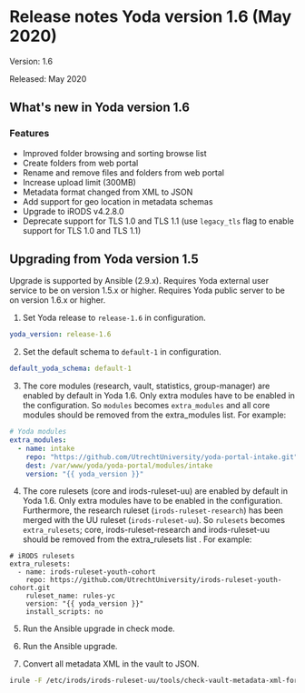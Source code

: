 # Release notes Yoda version 1.6 (May 2020)

Version: 1.6

Released: May 2020

## What's new in Yoda version 1.6
### Features
- Improved folder browsing and sorting browse list
- Create folders from web portal
- Rename and remove files and folders from web portal
- Increase upload limit (300MB)
- Metadata format changed from XML to JSON
- Add support for geo location in metadata schemas
- Upgrade to iRODS v4.2.8.0
- Deprecate support for TLS 1.0 and TLS 1.1 (use `legacy_tls` flag to enable support for TLS 1.0 and TLS 1.1)

## Upgrading from Yoda version 1.5
Upgrade is supported by Ansible (2.9.x).
Requires Yoda external user service to be on version 1.5.x or higher.
Requires Yoda public server to be on version 1.6.x or higher.

1. Set Yoda release to `release-1.6` in configuration.

```yaml
yoda_version: release-1.6
```

2. Set the default schema to `default-1` in configuration.

```yaml
default_yoda_schema: default-1
```

3. The core modules (research, vault, statistics, group-manager) are enabled by default in Yoda 1.6. Only extra modules have to be enabled in the configuration.
   So `modules` becomes `extra_modules` and all core modules should be removed from the extra_modules list. For example:

```yaml
# Yoda modules
extra_modules:
  - name: intake
    repo: "https://github.com/UtrechtUniversity/yoda-portal-intake.git"
    dest: /var/www/yoda/yoda-portal/modules/intake
    version: "{{ yoda_version }}"
```

4. The core rulesets (core and irods-ruleset-uu) are enabled by default in Yoda 1.6. Only extra modules have to be enabled in the configuration.
   Furthermore, the research ruleset (`irods-ruleset-research`) has been merged with the UU ruleset (`irods-ruleset-uu`). So `rulesets` becomes `extra_rulesets`;
   core, irods-ruleset-research and irods-ruleset-uu should be removed from the extra_rulesets list . For example:

```
# iRODS rulesets
extra_rulesets:
  - name: irods-ruleset-youth-cohort
    repo: https://github.com/UtrechtUniversity/irods-ruleset-youth-cohort.git
    ruleset_name: rules-yc
    version: "{{ yoda_version }}"
    install_scripts: no
```

5. Run the Ansible upgrade in check mode.

6. Run the Ansible upgrade.

7. Convert all metadata XML in the vault to JSON.
```bash
irule -F /etc/irods/irods-ruleset-uu/tools/check-vault-metadata-xml-for-transformation-to-json.r
```

